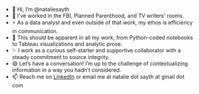 - 👋 Hi, I’m @nataliesayth
- 🌱 I've worked in the FBI, Planned Parenthood, and TV writers’ rooms.
- ⚡ As a data analyst and even outside of that work, my ethos is efficiency in communication. 
- 👀 This should be apparent in all my work, from Python-coded notebooks to Tableau visualizations and analytic prose.
- ✨ I work as a curious self-starter and supportive collaborator with a steady commitment to source integrity.
- 😄 Let’s have a conversation! I’m up to the challenge of contextualizing information in a way you hadn’t considered.
- 📫 Reach me on [LinkedIn](https://www.linkedin.com/in/natalie-sayth-60111a3a/) or email me at natalie dot sayth at gmail dot com
<!---
nataliesayth/nataliesayth is a ✨ special ✨ repository because its `README.md` (this file) appears on your GitHub profile.
You can click the Preview link to take a look at your changes.
--->

